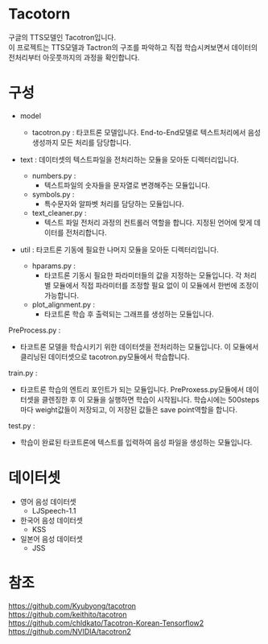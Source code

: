 # Tacotorn
구글의 TTS모델인 Tacotron입니다.  
이 프로젝트는 TTS모델과 Tactron의 구조를 파악하고 직접 학습시켜보면서 데이터의 전처리부터 아웃풋까지의 과정을 확인합니다.  

# 구성
* model  
  * tacotron.py : 타코트론 모델입니다. End-to-End모델로 텍스트처리에서 음성 생성까지 모든 처리를 담당합니다.   

* text : 데이터셋의 텍스트파일을 전처리하는 모듈을 모아둔 디렉터리입니다.  
  * numbers.py :  
    * 텍스트파일의 숫자들을 문자열로 변경해주는 모듈입니다.  
  * symbols.py :  
    * 특수문자와 알파벳 처리를 담당하는 모듈입니다.
  * text_cleaner.py :  
    * 텍스트 파일 전처리 과정의 컨트롤러 역할을 합니다. 지정된 언어에 맞게 데이터를 전처리합니다.  

* util : 타코트론 기동에 필요한 나머지 모듈을 모아둔 디렉터리입니다.  
  * hparams.py :  
    * 타코트론 기동시 필요한 파라미터들의 값을 지정하는 모듈입니다. 각 처리별 모듈에서 직접 파라미터를 조정할 필요 없이 이 모듈에서 한번에 조정이 가능합니다.  
  * plot_alignment.py :  
    * 타코트론 학습 후 출력되는 그래프를 생성하는 모듈입니다.  

PreProcess.py :  
 * 타코트론 모델을 학습시키기 위한 데이터셋을 전처리하는 모듈입니다. 이 모듈에서 클리닝된 데이터셋으로 tacotron.py모듈에서 학습합니다. 

train.py :  
  * 타코트론 학습의 엔트리 포인트가 되는 모듈입니다. PreProxess.py모듈에서 데이터셋을 클렌징한 후 이 모듈을 실행하면 학습이 시작됩니다. 학습시에는 500steps마다 weight값들이 저장되고, 이 저장된 값들은 save point역할을 합니다.  

test.py :  
  * 학습이 완료된 타코트론에 텍스트를 입력하여 음성 파일을 생성하는 모듈입니다. 

# 데이터셋  
* 영어 음성 데이터셋  
  * LJSpeech-1.1  
* 한국어 음성 데이터셋  
  * KSS
* 일본어 음성 데이터셋  
  * JSS

# 참조  
https://github.com/Kyubyong/tacotron  
https://github.com/keithito/tacotron  
https://github.com/chldkato/Tacotron-Korean-Tensorflow2  
https://github.com/NVIDIA/tacotron2
